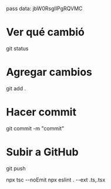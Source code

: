 pass data: jbW0RsgIIPgRQVMC

# Ver qué cambió
git status

# Agregar cambios
git add .

# Hacer commit
git commit -m "commit"

# Subir a GitHub
git push

npx tsc --noEmit
npx eslint . --ext .ts,.tsx

